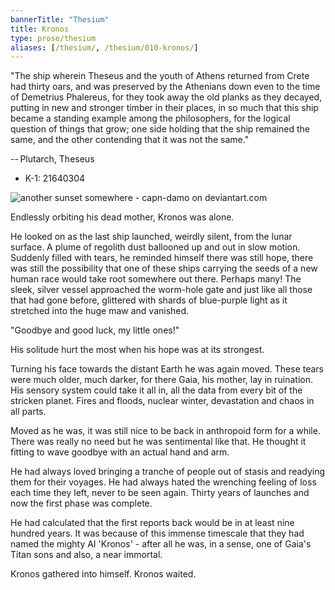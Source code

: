 ```yaml
---
bannerTitle: "Thesium" 
title: Kronos
type: prose/thesium
aliases: [/thesium/, /thesium/010-kronos/]
---
```


<div class="quote">
"The ship wherein Theseus and the youth of Athens returned
from Crete had thirty oars, and was preserved by the Athenians down even to the
time of Demetrius Phalereus, for they took away the old planks as they decayed,
putting in new and stronger timber in their places, in so much that this ship
became a standing example among the philosophers, for the logical question of
things that grow; one side holding that the ship remained the same, and the
other contending that it was not the same."  

-- Plutarch, Theseus
</div>

<div class="data">

- K-1: 21640304 

</div>

![another sunset somewhere - capn-damo on deviantart.com](/images/thesium/another-sunset-somewhere.png)


Endlessly orbiting his dead mother, Kronos was alone.

He looked on as the last ship launched, weirdly silent, from the lunar surface.
A plume of regolith dust ballooned up and out in slow motion. Suddenly
filled with tears, he reminded himself there was still hope, there was still
the possibility that one of these ships carrying the seeds of a new human race
would take root somewhere out there. Perhaps many! The sleek, silver vessel
approached the worm-hole gate and just like all those that had gone before,
glittered with shards of blue-purple light as it stretched into the huge maw
and vanished. 

"Goodbye and good luck, my little ones!"

His solitude hurt the most when his hope was at its strongest.

Turning his face towards the distant Earth he was again moved. These tears
were much older, much darker, for there Gaia, his mother, lay in ruination.
His sensory system could take it all in, all the data from every bit of the
stricken planet. Fires and floods, nuclear winter, devastation and chaos in all
parts.

Moved as he was, it was still nice to be back in anthropoid form for a while.
There was really no need but he was sentimental like that. He thought it fitting
to wave goodbye with an actual hand and arm.

He had always loved bringing a tranche of people out of stasis and readying them
for their voyages. He had always hated the wrenching feeling of loss each time
they left, never to be seen again. Thirty years of launches and now the first
phase was complete.

He had calculated that the first reports back would be in at least nine hundred
years. It was because of this immense timescale that they had named the mighty
AI 'Kronos' - after all he was, in a sense, one of Gaia's Titan sons and also, a
near immortal.

Kronos gathered into himself. Kronos waited.

